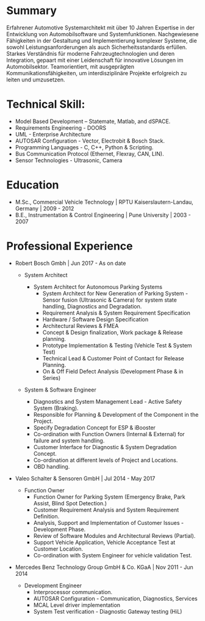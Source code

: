 # Summary
Erfahrener Automotive Systemarchitekt mit über 10 Jahren Expertise in der Entwicklung von Automobilsoftware und Systemfunktionen. 
Nachgewiesene Fähigkeiten in der Gestaltung und Implementierung komplexer Systeme, die sowohl Leistungsanforderungen als auch Sicherheitsstandards erfüllen. 
Starkes Verständnis für moderne Fahrzeugtechnologien und deren Integration, gepaart mit einer Leidenschaft für innovative Lösungen im Automobilsektor. 
Teamorientiert, mit ausgeprägten Kommunikationsfähigkeiten, um interdisziplinäre Projekte erfolgreich zu leiten und umzusetzen.

# Technical Skill:
- Model Based Development – Statemate, Matlab, and dSPACE.
- Requirements Engineering - DOORS
- UML -  Enterprise Architecture
- AUTOSAR Configuration - Vector, Electrobit & Bosch Stack.
- Programming Languages - C, C++, Python & Scripting.
- Bus Communication Protocol (Ethernet, Flexray, CAN, LIN).
- Sensor Technologies - Ultrasonic, Camera

# Education
- M.Sc., Commercial Vehicle Technology | RPTU Kaiserslautern-Landau, Germany | 2009 - 2012
- B.E., Instrumentation & Control Engineering | Pune University | 2003 - 2007

# Professional Experience
- Robert Bosch Gmbh | Jun 2017 - As on date
    - System Architect
        - System Architect for Autonomous Parking Systems
            - System Architect for New Generation of Parking System - Sensor fusion (Ultrasonic & Camera) for system state handling, Diagnostics and Degradation.
            - Requirement Analysis & System Requirement Specification
            - Hardware / Software Design Specification
            - Architectural Reviews & FMEA
            - Concept & Design finalization, Work package & Release planning.
            - Prototype Implementation & Testing (Vehicle Test & System Test)
            - Technical Lead & Customer Point of Contact for Release Planning.
            - On & Off Field Defect Analysis (Development Phase & in Series)

    - System & Software Engineer
        - Diagnostics and System Management Lead - Active Safety System (Braking).
        - Responsible for Planning & Development of the Component in the Project.
        - Specify Degradation Concept for ESP & iBooster
        - Co-ordination with Function Owners (Internal & External) for failure and system handling.
        - Customer Interface for Diagnostic & System Degradation Concept.
        - Co-ordination at different levels of Project and Locations.
        - OBD handling.

- Valeo Schalter & Sensoren GmbH | Jul 2014 - May 2017
    - Function Owner
        - Function Owner for Parking System (Emergency Brake, Park Assist, Blind Spot Detection.)
        - Customer Requirement Analysis and System Requirement Definition.
        - Analysis, Support and Implementation of Customer Issues - Development Phase.
        - Review of Software Modules and Architectural Reviews (Partial).
        - Support Vehicle Application, Vehicle Acceptance Test at Customer Location.
        - Co-ordination with System Engineer for vehicle validation Test.

- Mercedes Benz Technology Group GmbH & Co. KGaA | Nov 2011 - Jun 2014
    - Development Engineer
        - Interprocessor communication.
        - AUTOSAR Configuration - Communication, Diagnostics, Services
        - MCAL Level driver implementation
        - System Test verification - Diagnostic Gateway testing (HiL)


